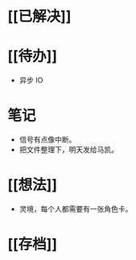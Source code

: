 # [[已解决]]

# [[待办]]
- 异步 IO

# 笔记
- 信号有点像中断。
- 把文件整理下，明天发给马凯。

# [[想法]]
- 灵境，每个人都需要有一张角色卡。

# [[存档]]